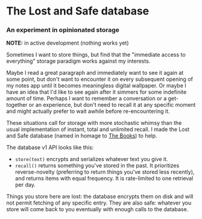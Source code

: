 # The Lost and Safe database

### An experiment in opinionated storage

**NOTE:** in active development (nothing works yet)

Sometimes I want to store things, but find that the "immediate access to everything" storage
paradigm works against my interests. 

Maybe I read a great paragraph and immediately want to see it again at some point, but don't
want to encounter it on every subsequent opening of my notes app until it becomes meaningless digital wallpaper. Or maybe I have an idea that I'd like to see again
after it simmers for some indefinite amount of time. Perhaps I want to remember a conversation or a get-together or an experience, 
but don't need to recall it at any specific moment and might actually prefer to wait awhile before re-encountering it.

These situations call for storage with more stochastic whimsy than the usual implementation of instant, total and unlimited recall.
I made the Lost and Safe database (named in homage to [The Books](https://en.wikipedia.org/wiki/Lost_and_Safe)) to help.

The database v1 API looks like this:

* `store(text)` encrypts and serializes whatever text you give it.
* `recall()` returns something you've stored in the past. It prioritizes reverse-novelty (preferring to return things you've stored less recently),
and returns items with equal frequency. It is rate-limited to one retrieval per day.

Things you store here are lost: the database encrypts them on disk and will not permit fetching of any specific entry. They are also safe: whatever you store 
will come back to you eventually with enough calls to the database. 

